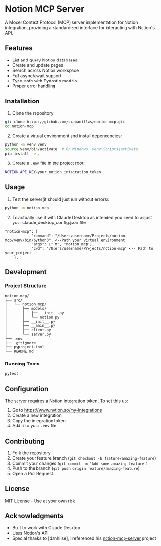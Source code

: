 # Notion MCP Server

A Model Context Protocol (MCP) server implementation for Notion integration, providing a standardized interface for interacting with Notion's API.

## Features

- List and query Notion databases
- Create and update pages
- Search across Notion workspace
- Full async/await support
- Type-safe with Pydantic models
- Proper error handling

## Installation

1. Clone the repository:
```bash
git clone https://github.com/ccabanillas/notion-mcp.git
cd notion-mcp
```

2. Create a virtual environment and install dependencies:
```bash
python -m venv venv
source venv/bin/activate  # On Windows: venv\Scripts\activate
pip install -e .
```

3. Create a `.env` file in the project root:
```bash
NOTION_API_KEY=your_notion_integration_token
```

## Usage

1. Test the server(it should just run without errors):
```bash
python -m notion_mcp
```

2. To actually use it with Claude Desktop as intended you need to adjust your claude_desktop_config.json file

```
"notion-mcp": {
            "command": "/Users/username/Projects/notion-mcp/venv/bin/python3", <--Path your virtual environment
            "args": ["-m", "notion_mcp"],
            "cwd": "/Users/username/Projects/notion-mcp" <-- Path to your project
    },
```

## Development

### Project Structure

```
notion-mcp/
├── src/
│   └── notion_mcp/
│       ├── models/
│       │   ├── __init__.py
│       │   └── notion.py
│       ├── __init__.py
│       ├── __main__.py
│       ├── client.py
│       └── server.py
├── .env
├── .gitignore
├── pyproject.toml
└── README.md
```

### Running Tests

```bash
pytest
```

## Configuration

The server requires a Notion integration token. To set this up:

1. Go to https://www.notion.so/my-integrations
2. Create a new integration
3. Copy the integration token
4. Add it to your `.env` file

## Contributing

1. Fork the repository
2. Create your feature branch (`git checkout -b feature/amazing-feature`)
3. Commit your changes (`git commit -m 'Add some amazing feature'`)
4. Push to the branch (`git push origin feature/amazing-feature`)
5. Open a Pull Request

## License

MIT License - Use at your own risk

## Acknowledgments

- Built to work with Claude Desktop
- Uses Notion's API
- Special thanks to [danhilse], I referenced his [notion-mcp-server](https://github.com/danhilse/notion-mcp-server) project
